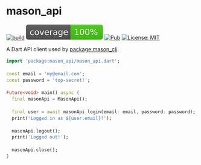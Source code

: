 # mason_api

[![build](https://github.com/felangel/mason/workflows/mason_api/badge.svg)](https://github.com/felangel/mason/actions)
[![coverage](https://raw.githubusercontent.com/felangel/mason/master/packages/mason_api/coverage_badge.svg)](https://github.com/felangel/mason/actions)
[![Pub](https://img.shields.io/pub/v/mason_api.svg)](https://pub.dev/packages/mason)
[![License: MIT](https://img.shields.io/badge/license-MIT-purple.svg)](https://opensource.org/licenses/MIT)

A Dart API client used by [package:mason_cli](https://github.com/felangel/mason).

```dart
import 'package:mason_api/mason_api.dart';

const email = 'my@email.com';
const password = 'top-secret!';

Future<void> main() async {
  final masonApi = MasonApi();

  final user = await masonApi.login(email: email, password: password);
  print('Logged in as ${user.email}!');

  masonApi.logout();
  print('Logged out!');

  masonApi.close();
}
```
